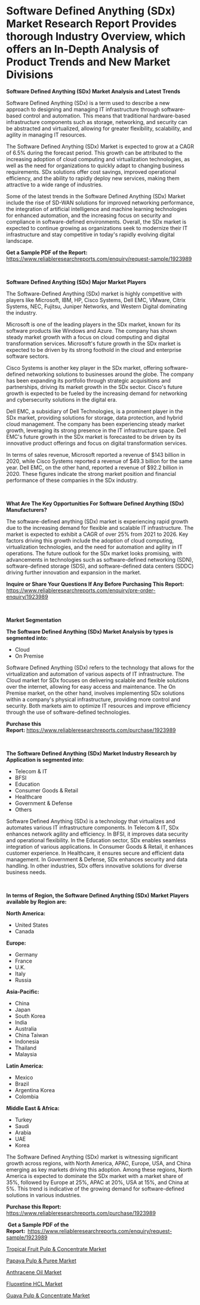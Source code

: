 <p><h1>Software Defined Anything (SDx) Market Research Report Provides thorough Industry Overview, which offers an In-Depth Analysis of Product Trends and New Market Divisions</h1></p><p><strong>Software Defined Anything (SDx) Market Analysis and Latest Trends</strong></p>
<p><p>Software Defined Anything (SDx) is a term used to describe a new approach to designing and managing IT infrastructure through software-based control and automation. This means that traditional hardware-based infrastructure components such as storage, networking, and security can be abstracted and virtualized, allowing for greater flexibility, scalability, and agility in managing IT resources.</p><p>The Software Defined Anything (SDx) Market is expected to grow at a CAGR of 6.5% during the forecast period. This growth can be attributed to the increasing adoption of cloud computing and virtualization technologies, as well as the need for organizations to quickly adapt to changing business requirements. SDx solutions offer cost savings, improved operational efficiency, and the ability to rapidly deploy new services, making them attractive to a wide range of industries.</p><p>Some of the latest trends in the Software Defined Anything (SDx) Market include the rise of SD-WAN solutions for improved networking performance, the integration of artificial intelligence and machine learning technologies for enhanced automation, and the increasing focus on security and compliance in software-defined environments. Overall, the SDx market is expected to continue growing as organizations seek to modernize their IT infrastructure and stay competitive in today's rapidly evolving digital landscape.</p></p>
<p><strong>Get a Sample PDF of the Report:&nbsp;</strong> <a href="https://www.reliableresearchreports.com/enquiry/request-sample/1923989">https://www.reliableresearchreports.com/enquiry/request-sample/1923989</a></p>
<p>&nbsp;</p>
<p><strong>Software Defined Anything (SDx) Major Market Players</strong></p>
<p><p>The Software-Defined Anything (SDx) market is highly competitive with players like Microsoft, IBM, HP, Cisco Systems, Dell EMC, VMware, Citrix Systems, NEC, Fujitsu, Juniper Networks, and Western Digital dominating the industry. </p><p>Microsoft is one of the leading players in the SDx market, known for its software products like Windows and Azure. The company has shown steady market growth with a focus on cloud computing and digital transformation services. Microsoft's future growth in the SDx market is expected to be driven by its strong foothold in the cloud and enterprise software sectors.</p><p>Cisco Systems is another key player in the SDx market, offering software-defined networking solutions to businesses around the globe. The company has been expanding its portfolio through strategic acquisitions and partnerships, driving its market growth in the SDx sector. Cisco's future growth is expected to be fueled by the increasing demand for networking and cybersecurity solutions in the digital era.</p><p>Dell EMC, a subsidiary of Dell Technologies, is a prominent player in the SDx market, providing solutions for storage, data protection, and hybrid cloud management. The company has been experiencing steady market growth, leveraging its strong presence in the IT infrastructure space. Dell EMC's future growth in the SDx market is forecasted to be driven by its innovative product offerings and focus on digital transformation services.</p><p>In terms of sales revenue, Microsoft reported a revenue of $143 billion in 2020, while Cisco Systems reported a revenue of $49.3 billion for the same year. Dell EMC, on the other hand, reported a revenue of $92.2 billion in 2020. These figures indicate the strong market position and financial performance of these companies in the SDx industry.</p></p>
<p>&nbsp;</p>
<p><strong>What Are The Key Opportunities For Software Defined Anything (SDx) Manufacturers?</strong></p>
<p><p>The software-defined anything (SDx) market is experiencing rapid growth due to the increasing demand for flexible and scalable IT infrastructure. The market is expected to exhibit a CAGR of over 25% from 2021 to 2026. Key factors driving this growth include the adoption of cloud computing, virtualization technologies, and the need for automation and agility in IT operations. The future outlook for the SDx market looks promising, with advancements in technologies such as software-defined networking (SDN), software-defined storage (SDS), and software-defined data centers (SDDC) driving further innovation and expansion in the market.</p></p>
<p><strong>Inquire or Share Your Questions If Any Before Purchasing This Report:</strong> <a href="https://www.reliableresearchreports.com/enquiry/pre-order-enquiry/1923989">https://www.reliableresearchreports.com/enquiry/pre-order-enquiry/1923989</a></p>
<p>&nbsp;</p>
<p><strong>Market Segmentation</strong></p>
<p><strong>The Software Defined Anything (SDx) Market Analysis by types is segmented into:</strong></p>
<p><ul><li>Cloud</li><li>On Premise</li></ul></p>
<p><p>Software Defined Anything (SDx) refers to the technology that allows for the virtualization and automation of various aspects of IT infrastructure. The Cloud market for SDx focuses on delivering scalable and flexible solutions over the internet, allowing for easy access and maintenance. The On Premise market, on the other hand, involves implementing SDx solutions within a company's physical infrastructure, providing more control and security. Both markets aim to optimize IT resources and improve efficiency through the use of software-defined technologies.</p></p>
<p><strong>Purchase this Report:&nbsp;</strong><a href="https://www.reliableresearchreports.com/purchase/1923989">https://www.reliableresearchreports.com/purchase/1923989</a></p>
<p>&nbsp;</p>
<p><strong>The Software Defined Anything (SDx) Market Industry Research by Application is segmented into:</strong></p>
<p><ul><li>Telecom & IT</li><li>BFSI</li><li>Education</li><li>Consumer Goods & Retail</li><li>Healthcare</li><li>Government & Defense</li><li>Others</li></ul></p>
<p><p>Software Defined Anything (SDx) is a technology that virtualizes and automates various IT infrastructure components. In Telecom & IT, SDx enhances network agility and efficiency. In BFSI, it improves data security and operational flexibility. In the Education sector, SDx enables seamless integration of various applications. In Consumer Goods & Retail, it enhances customer experience. In Healthcare, it ensures secure and efficient data management. In Government & Defense, SDx enhances security and data handling. In other industries, SDx offers innovative solutions for diverse business needs.</p></p>
<p>&nbsp;</p>
<p><strong>In terms of Region, the Software Defined Anything (SDx) Market Players available by Region are:</strong></p>
<p>
    <p> <strong> North America: </strong>
        <ul>
            <li>United States</li>
            <li>Canada</li>
        </ul>
        </p> 
    <p> <strong> Europe: </strong>
        <ul>
            <li>Germany</li>
            <li>France</li>
            <li>U.K.</li>
            <li>Italy</li>
            <li>Russia</li>
        </ul>
        </p> 
    <p> <strong> Asia-Pacific: </strong>
        <ul>
            <li>China</li>
            <li>Japan</li>
            <li>South Korea</li>
            <li>India</li>
            <li>Australia</li>
            <li>China Taiwan</li>
            <li>Indonesia</li>
            <li>Thailand</li>
            <li>Malaysia</li>
        </ul>
        </p> 
    <p> <strong> Latin America: </strong>
        <ul>
            <li>Mexico</li>
            <li>Brazil</li>
            <li>Argentina Korea</li>
            <li>Colombia</li>
        </ul>
        </p> 
    <p> <strong> Middle East & Africa: </strong>
        <ul>
            <li>Turkey</li>
            <li>Saudi</li>
            <li>Arabia</li>
            <li>UAE</li>
            <li>Korea</li>
        </ul>
    </p>
    </p>
<p><p>The Software Defined Anything (SDx) market is witnessing significant growth across regions, with North America, APAC, Europe, USA, and China emerging as key markets driving this adoption. Among these regions, North America is expected to dominate the SDx market with a market share of 35%, followed by Europe at 25%, APAC at 20%, USA at 15%, and China at 5%. This trend is indicative of the growing demand for software-defined solutions in various industries.</p></p>
<p><strong>Purchase this Report: </strong><a href="https://www.reliableresearchreports.com/purchase/1923989">https://www.reliableresearchreports.com/purchase/1923989</a></p>
<p>&nbsp;<strong>Get a Sample PDF of the Report:&nbsp;&nbsp;</strong><a href="https://www.reliableresearchreports.com/enquiry/request-sample/1923989">https://www.reliableresearchreports.com/enquiry/request-sample/1923989</a></p>
<p><strong></strong></p>
<p><p><a href="https://butternut-bug-553.notion.site/Tropical-Fruit-Pulp-Concentrate-Market-Dynamics-2024-2031-Also-about-Its-Market-Trends-Projectio-7f00ac4615514e93bc375b3b104337b7">Tropical Fruit Pulp & Concentrate Market</a></p><p><a href="https://invited-way-688.notion.site/Papaya-Pulp-Puree-Market-Provides-Detailed-Segmentation-of-this-Market-based-on-Type-Application--dd433b037f1945118822db657acdcbf2">Papaya Pulp & Puree Market</a></p><p><a href="https://view.publitas.com/reportprime-1/anthracene-oil-market-research-report-provides-thorough-industry-overview-which-offers-an-in-depth-analysis-of-product-trends-and-new-market-divisions/">Anthracene Oil Market</a></p><p><a href="https://view.publitas.com/reportprime-1/fluoxetine-hcl-market-growth-market-trends-covid-19-impact-and-forecasts-for-period-from-2024-2031/">Fluoxetine HCL Market</a></p><p><a href="https://mire-aunt-385.notion.site/Decoding-the-Guava-Pulp-Concentrate-Market-A-Deep-Dive-into-the-Latest-Market-Trends-Market-Segm-ae4b214293264153b5ee704563fcda6c">Guava Pulp & Concentrate Market</a></p></p>